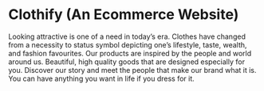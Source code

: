 # Clothify (An Ecommerce Website)
Looking attractive is one of a need in today’s era. 
Clothes have changed from a necessity to status symbol depicting one’s lifestyle, taste, wealth, and fashion favourites. 
Our products are inspired by the people and world around us. Beautiful, high quality goods that are designed especially for you. 
Discover our story and meet the people that make our brand what it is. You can have anything you want in life if you dress for it.


